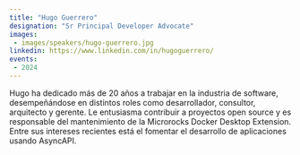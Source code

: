 ```yaml
---
title: "Hugo Guerrero"
designation: "Sr Principal Developer Advocate"
images:
 - images/speakers/hugo-guerrero.jpg
linkedin: https://www.linkedin.com/in/hugoguerrero/
events:
 - 2024
---
```


Hugo ha dedicado más de 20 años a trabajar en la industria de software, desempeñándose en distintos roles como desarrollador, consultor, arquitecto y gerente. Le entusiasma contribuir a proyectos open source y es responsable del mantenimiento de la Microrocks Docker Desktop Extension. Entre sus intereses recientes está el fomentar el desarrollo de aplicaciones usando AsyncAPI.
